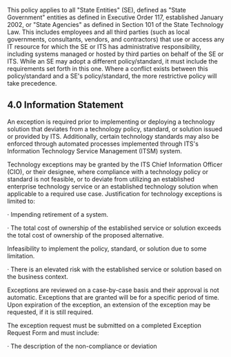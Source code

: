 This policy applies to all "State Entities" (SE), defined as "State Government" entities as defined in Executive Order 117, established January 2002, or "State Agencies" as defined in Section 101 of the State Technology Law. This includes employees and all third parties (such as local governments, consultants, vendors, and contractors) that use or access any IT resource for which the SE or ITS has administrative responsibility, including systems managed or hosted by third parties on behalf of the SE or ITS. While an SE may adopt a different policy/standard, it must include the requirements set forth in this one. Where a conflict exists between this policy/standard and a SE's policy/standard, the more restrictive policy will take precedence.

## **4.0 Information Statement**

An exception is required prior to implementing or deploying a technology solution that deviates from a technology policy, standard, or solution issued or provided by ITS. Additionally, certain technology standards may also be enforced through automated processes implemented through ITS's Information Technology Service Management (ITSM) system.

Technology exceptions may be granted by the ITS Chief Information Officer (CIO), or their designee, where compliance with a technology policy or standard is not feasible, or to deviate from utilizing an established enterprise technology service or an established technology solution when applicable to a required use case. Justification for technology exceptions is limited to:

· Impending retirement of a system.

· The total cost of ownership of the established service or solution exceeds the total cost of ownership of the proposed alternative.

Infeasibility to implement the policy, standard, or solution due to some limitation.

· There is an elevated risk with the established service or solution based on the business context.

Exceptions are reviewed on a case-by-case basis and their approval is not automatic. Exceptions that are granted will be for a specific period of time. Upon expiration of the exception, an extension of the exception may be requested, if it is still required.

The exception request must be submitted on a completed Exception Request Form and must include:

· The description of the non-compliance or deviation